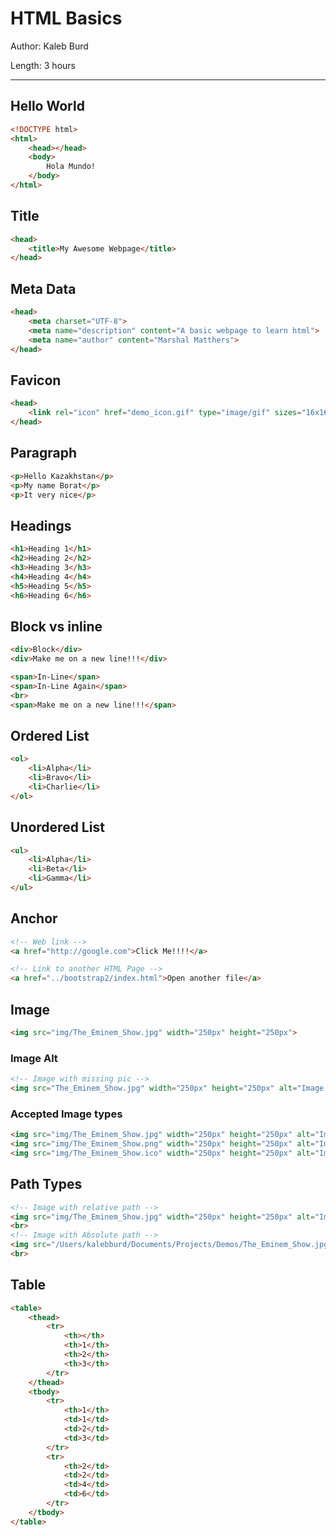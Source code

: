 # HTML Basics

Author: Kaleb Burd

Length: 3 hours

---

## Hello World
```html
<!DOCTYPE html>
<html>
    <head></head>
    <body>
        Hola Mundo!
    </body>
</html>
```

## Title
```html
<head>
    <title>My Awesome Webpage</title>
</head>
```

## Meta Data
```html
<head>
    <meta charset="UTF-8">
    <meta name="description" content="A basic webpage to learn html">
    <meta name="author" content="Marshal Matthers">
</head>
```

## Favicon
```html
<head>
    <link rel="icon" href="demo_icon.gif" type="image/gif" sizes="16x16">
</head>
```

## Paragraph
```html
<p>Hello Kazakhstan</p>
<p>My name Borat</p>
<p>It very nice</p>
```

## Headings
```html
<h1>Heading 1</h1>
<h2>Heading 2</h2>
<h3>Heading 3</h3>
<h4>Heading 4</h4>
<h5>Heading 5</h5>
<h6>Heading 6</h6>
```

## Block vs inline
```html
<div>Block</div>
<div>Make me on a new line!!!</div>
```

```html
<span>In-Line</span>
<span>In-Line Again</span>
<br>
<span>Make me on a new line!!!</span>
```

## Ordered List
```html
<ol>
    <li>Alpha</li>
    <li>Bravo</li>
    <li>Charlie</li>
</ol>
```

## Unordered List
```html
<ul>
    <li>Alpha</li>
    <li>Beta</li>
    <li>Gamma</li>
</ul>
```

## Anchor
```html
<!-- Web link -->
<a href="http://google.com">Click Me!!!!</a>

<!-- Link to another HTML Page -->
<a href="../bootstrap2/index.html">Open another file</a>
```

## Image
```html
<img src="img/The_Eminem_Show.jpg" width="250px" height="250px">
```

### Image Alt
```html
<!-- Image with missing pic -->
<img src="The_Eminem_Show.jpg" width="250px" height="250px" alt="Image not found">
```

### Accepted Image types
```html
<img src="img/The_Eminem_Show.jpg" width="250px" height="250px" alt="Image not found">
<img src="img/The_Eminem_Show.png" width="250px" height="250px" alt="Image not found">
<img src="img/The_Eminem_Show.ico" width="250px" height="250px" alt="Image not found">
```

## Path Types
```html
<!-- Image with relative path -->
<img src="img/The_Eminem_Show.jpg" width="250px" height="250px" alt="Image not found">
<br>
<!-- Image with Absolute path -->
<img src="/Users/kalebburd/Documents/Projects/Demos/The_Eminem_Show.jpg" width="250px" height="250px" alt="Image not found">
<br>
```

## Table
```html
<table>
    <thead>
        <tr>
            <th></th>
            <th>1</th>
            <th>2</th>
            <th>3</th>
        </tr>
    </thead>
    <tbody>
        <tr>
            <th>1</th>
            <td>1</td>
            <td>2</td>
            <td>3</td>
        </tr>
        <tr>
            <th>2</td>
            <td>2</td>
            <td>4</td>
            <td>6</td>
        </tr>
    </tbody>
</table>
```
